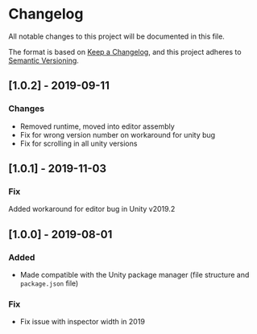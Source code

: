 # Changelog

All notable changes to this project will be documented in this file.

The format is based on [Keep a Changelog](https://keepachangelog.com/en/1.0.0/),
and this project adheres to [Semantic Versioning](https://semver.org/spec/v2.0.0.html).

## [1.0.2] - 2019-09-11

### Changes

* Removed runtime, moved into editor assembly
* Fix for wrong version number on workaround for unity bug
* Fix for scrolling in all unity versions

## [1.0.1] - 2019-11-03

### Fix

Added workaround for editor bug in Unity v2019.2

## [1.0.0] - 2019-08-01

### Added
- Made compatible with the Unity package manager (file structure and `package.json` file)

### Fix
- Fix issue with inspector width in 2019
